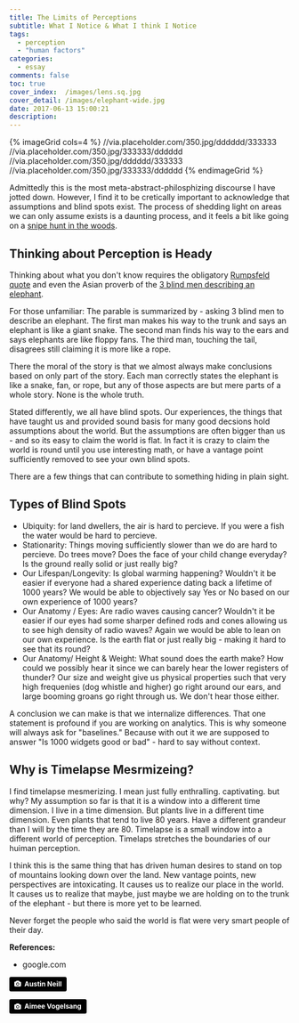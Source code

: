 ```yaml
---
title: The Limits of Perceptions
subtitle: What I Notice & What I think I Notice
tags:
  - perception
  - "human factors"
categories:
  - essay
comments: false
toc: true
cover_index:  /images/lens.sq.jpg
cover_detail: /images/elephant-wide.jpg
date: 2017-06-13 15:00:21
description:
---
```


{% imageGrid cols=4 %}
  //via.placeholder.com/350.jpg/dddddd/333333
  //via.placeholder.com/350.jpg/333333/dddddd
  //via.placeholder.com/350.jpg/dddddd/333333
  //via.placeholder.com/350.jpg/333333/dddddd
{% endimageGrid %}

Admittedly this is the most meta-abstract-philosphizing discourse I have jotted down. However, I find it to be cretically important to acknowledge that assumptions and blind spots exist. The process of shedding light on areas we can only assume exists is a daunting process, and it feels a bit like going on a [snipe hunt in the woods](https://en.wikipedia.org/wiki/Snipe_hunt).

## Thinking about Perception is Heady

Thinking about what you don't know requires the obligatory [Rumpsfeld quote](https://www.youtube.com/watch?v=GiPe1OiKQuk) and even the Asian proverb of the [3 blind men describing an elephant](https://en.wikipedia.org/wiki/Blind_men_and_an_elephant).

For those unfamiliar: The parable is summarized by - asking 3 blind men to describe an elephant. The first man makes his way to the trunk and says an elephant is like a giant snake. The second man finds his way to the ears and says elephants are like floppy fans. The third man, touching the tail, disagrees still claiming it is more like a rope.

There the moral of the story is that we almost always make conclusions based on only part of the story. Each man correctly states the elephant is like a snake, fan, or rope, but any of those aspects are but mere parts of a whole story. None is the whole truth.

Stated differently, we all have blind spots. Our experiences, the things that have taught us and provided sound basis for many good decsions hold assumptions about the world. But the assumptions are often bigger than us - and so its easy to claim the world is flat. In fact it is crazy to claim the world is round until you use interesting math, or have a vantage point sufficiently removed to see your own blind spots.


There are a few things that can contribute to something hiding in plain sight.

## Types of Blind Spots

- Ubiquity: for land dwellers, the air is hard to percieve. If you were a fish the water would be hard to percieve.
- Stationarity: Things moving sufficiently slower than we do are hard to percieve. Do trees move? Does the face of your child change everyday? Is the ground really solid or just really big?
- Our Lifespan/Longevity: Is global warming happening? Wouldn't it be easier if everyone had a shared experience dating back a lifetime of 1000 years? We would be able to objectively say Yes or No based on our own experience of 1000 years? 
- Our Anatomy / Eyes: Are radio waves causing cancer? Wouldn't it be easier if our eyes had some sharper defined rods and cones allowing us to see high density of radio waves? Again we would be able to lean on our own experience. Is the earth flat or just really big - making it hard to see that its round?
- Our Anatomy/ Height & Weight: What sound does the earth make? How could we possibly hear it since we can barely hear the lower registers of thunder? Our size and weight give us physical properties such that very high frequenies (dog whistle and higher) go right around our ears, and large booming groans go right through us. We don't hear those either.


A conclusion we can make is that we internalize differences. That one statement is profound if you are working on analytics. This is why someone will always ask for "baselines." Because with out it we are supposed to answer "Is 1000 widgets good or bad" - hard to say without context.


## Why is Timelapse Mesrmizeing?

I find timelapse mesmerizing. I mean just fully enthralling. captivating. but why? My assumption so far is that it is a window into a different time dimension. I live in a time dimension. But plants live in a different time dimension. Even plants that tend to live 80 years. Have a different grandeur than I will by the time they are 80. Timelapse is a small window into a different world of perception. Timelaps stretches the boundaries of our huiman perception.


<!-- Need to discuss hard to see American assumptions 
- Drive on the right side of the road
- Most people are left handed
- Men and Women are created equal
- Democracy is the best form of government
- Democracy is the best form of government


Strct Sensor sense - we only take in visual data in the direction we are facing.
Immersive experiences are great, but Stories are told in front of us. That is how my sensors are optimized for receiving information.
-->


I think this is the same thing that has driven human desires to stand on top of mountains looking down over the land. New vantage points, new perspectives are intoxicating. It causes us to realize our place in the world. It causes us to realize that maybe, just maybe we are holding on to the trunk of the elephant - but there is more yet to be learned.

Never forget the people who said the world is flat were very smart people of their day.

**References:**
- google.com

<a style="background-color:black;color:white;text-decoration:none;padding:4px 6px;font-family:-apple-system, BlinkMacSystemFont, &quot;San Francisco&quot;, &quot;Helvetica Neue&quot;, Helvetica, Ubuntu, Roboto, Noto, &quot;Segoe UI&quot;, Arial, sans-serif;font-size:12px;font-weight:bold;line-height:1.2;display:inline-block;border-radius:3px;" href="https://unsplash.com/@arstyy?utm_medium=referral&amp;utm_campaign=photographer-credit&amp;utm_content=creditBadge" target="_blank" rel="noopener noreferrer" title="Download free do whatever you want high-resolution photos from Austin Neill"><span style="display:inline-block;padding:2px 3px;"><svg xmlns="http://www.w3.org/2000/svg" style="height:12px;width:auto;position:relative;vertical-align:middle;top:-1px;fill:white;" viewBox="0 0 32 32"><title></title><path d="M20.8 18.1c0 2.7-2.2 4.8-4.8 4.8s-4.8-2.1-4.8-4.8c0-2.7 2.2-4.8 4.8-4.8 2.7.1 4.8 2.2 4.8 4.8zm11.2-7.4v14.9c0 2.3-1.9 4.3-4.3 4.3h-23.4c-2.4 0-4.3-1.9-4.3-4.3v-15c0-2.3 1.9-4.3 4.3-4.3h3.7l.8-2.3c.4-1.1 1.7-2 2.9-2h8.6c1.2 0 2.5.9 2.9 2l.8 2.4h3.7c2.4 0 4.3 1.9 4.3 4.3zm-8.6 7.5c0-4.1-3.3-7.5-7.5-7.5-4.1 0-7.5 3.4-7.5 7.5s3.3 7.5 7.5 7.5c4.2-.1 7.5-3.4 7.5-7.5z"></path></svg></span><span style="display:inline-block;padding:2px 3px;">Austin Neill</span></a>



<a style="background-color:black;color:white;text-decoration:none;padding:4px 6px;font-family:-apple-system, BlinkMacSystemFont, &quot;San Francisco&quot;, &quot;Helvetica Neue&quot;, Helvetica, Ubuntu, Roboto, Noto, &quot;Segoe UI&quot;, Arial, sans-serif;font-size:12px;font-weight:bold;line-height:1.2;display:inline-block;border-radius:3px;" href="https://unsplash.com/@vogelina?utm_medium=referral&amp;utm_campaign=photographer-credit&amp;utm_content=creditBadge" target="_blank" rel="noopener noreferrer" title="Download free do whatever you want high-resolution photos from Aimee Vogelsang"><span style="display:inline-block;padding:2px 3px;"><svg xmlns="http://www.w3.org/2000/svg" style="height:12px;width:auto;position:relative;vertical-align:middle;top:-1px;fill:white;" viewBox="0 0 32 32"><title></title><path d="M20.8 18.1c0 2.7-2.2 4.8-4.8 4.8s-4.8-2.1-4.8-4.8c0-2.7 2.2-4.8 4.8-4.8 2.7.1 4.8 2.2 4.8 4.8zm11.2-7.4v14.9c0 2.3-1.9 4.3-4.3 4.3h-23.4c-2.4 0-4.3-1.9-4.3-4.3v-15c0-2.3 1.9-4.3 4.3-4.3h3.7l.8-2.3c.4-1.1 1.7-2 2.9-2h8.6c1.2 0 2.5.9 2.9 2l.8 2.4h3.7c2.4 0 4.3 1.9 4.3 4.3zm-8.6 7.5c0-4.1-3.3-7.5-7.5-7.5-4.1 0-7.5 3.4-7.5 7.5s3.3 7.5 7.5 7.5c4.2-.1 7.5-3.4 7.5-7.5z"></path></svg></span><span style="display:inline-block;padding:2px 3px;">Aimee Vogelsang</span></a>